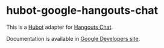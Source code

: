 # hubot-google-hangouts-chat

This is a [Hubot](http://hubot.github.com/) adapter for [Hangouts Chat](https://gsuite.google.com/products/chat/).

Documentation is available in [Google Developers site](https://developers.google.com/hangouts/chat/how-tos/integrate-hubot).

